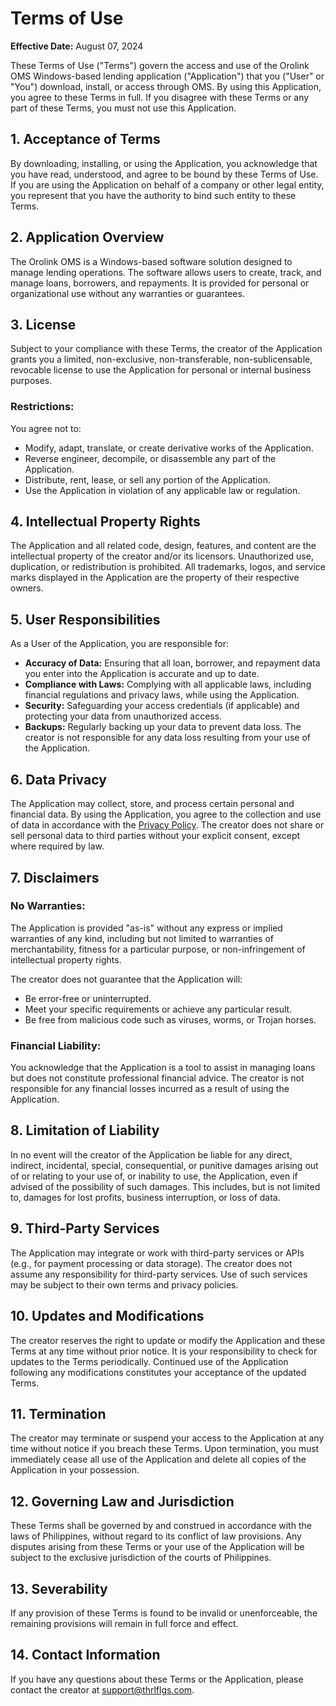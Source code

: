# Terms of Use

**Effective Date:** August 07, 2024

These Terms of Use ("Terms") govern the access and use of the Orolink OMS Windows-based lending application ("Application") that you ("User" or "You") download, install, or access through OMS. By using this Application, you agree to these Terms in full. If you disagree with these Terms or any part of these Terms, you must not use this Application.

## 1. Acceptance of Terms

By downloading, installing, or using the Application, you acknowledge that you have read, understood, and agree to be bound by these Terms of Use. If you are using the Application on behalf of a company or other legal entity, you represent that you have the authority to bind such entity to these Terms.

## 2. Application Overview

The Orolink OMS is a Windows-based software solution designed to manage lending operations. The software allows users to create, track, and manage loans, borrowers, and repayments. It is provided for personal or organizational use without any warranties or guarantees.

## 3. License

Subject to your compliance with these Terms, the creator of the Application grants you a limited, non-exclusive, non-transferable, non-sublicensable, revocable license to use the Application for personal or internal business purposes.

### Restrictions:

You agree not to:

- Modify, adapt, translate, or create derivative works of the Application.
- Reverse engineer, decompile, or disassemble any part of the Application.
- Distribute, rent, lease, or sell any portion of the Application.
- Use the Application in violation of any applicable law or regulation.

## 4. Intellectual Property Rights

The Application and all related code, design, features, and content are the intellectual property of the creator and/or its licensors. Unauthorized use, duplication, or redistribution is prohibited. All trademarks, logos, and service marks displayed in the Application are the property of their respective owners.

## 5. User Responsibilities

As a User of the Application, you are responsible for:

- **Accuracy of Data:** Ensuring that all loan, borrower, and repayment data you enter into the Application is accurate and up to date.
- **Compliance with Laws:** Complying with all applicable laws, including financial regulations and privacy laws, while using the Application.
- **Security:** Safeguarding your access credentials (if applicable) and protecting your data from unauthorized access.
- **Backups:** Regularly backing up your data to prevent data loss. The creator is not responsible for any data loss resulting from your use of the Application.

## 6. Data Privacy

The Application may collect, store, and process certain personal and financial data. By using the Application, you agree to the collection and use of data in accordance with the [Privacy Policy](https://raw.githubusercontent.com/dev-thrlflgs/OMS/refs/heads/main/PRIVACY_POLICY.md). The creator does not share or sell personal data to third parties without your explicit consent, except where required by law.

## 7. Disclaimers

### No Warranties:

The Application is provided "as-is" without any express or implied warranties of any kind, including but not limited to warranties of merchantability, fitness for a particular purpose, or non-infringement of intellectual property rights.

The creator does not guarantee that the Application will:

- Be error-free or uninterrupted.
- Meet your specific requirements or achieve any particular result.
- Be free from malicious code such as viruses, worms, or Trojan horses.

### Financial Liability:

You acknowledge that the Application is a tool to assist in managing loans but does not constitute professional financial advice. The creator is not responsible for any financial losses incurred as a result of using the Application.

## 8. Limitation of Liability

In no event will the creator of the Application be liable for any direct, indirect, incidental, special, consequential, or punitive damages arising out of or relating to your use of, or inability to use, the Application, even if advised of the possibility of such damages. This includes, but is not limited to, damages for lost profits, business interruption, or loss of data.

## 9. Third-Party Services

The Application may integrate or work with third-party services or APIs (e.g., for payment processing or data storage). The creator does not assume any responsibility for third-party services. Use of such services may be subject to their own terms and privacy policies.

## 10. Updates and Modifications

The creator reserves the right to update or modify the Application and these Terms at any time without prior notice. It is your responsibility to check for updates to the Terms periodically. Continued use of the Application following any modifications constitutes your acceptance of the updated Terms.

## 11. Termination

The creator may terminate or suspend your access to the Application at any time without notice if you breach these Terms. Upon termination, you must immediately cease all use of the Application and delete all copies of the Application in your possession.

## 12. Governing Law and Jurisdiction

These Terms shall be governed by and construed in accordance with the laws of Philippines, without regard to its conflict of law provisions. Any disputes arising from these Terms or your use of the Application will be subject to the exclusive jurisdiction of the courts of Philippines.

## 13. Severability

If any provision of these Terms is found to be invalid or unenforceable, the remaining provisions will remain in full force and effect.

## 14. Contact Information

If you have any questions about these Terms or the Application, please contact the creator at support@thrlflgs.com.
